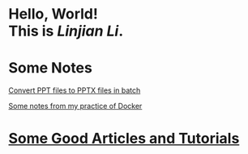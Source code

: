 # Hello, World! <br/>This is *Linjian Li*.

# Some Notes

[Convert PPT files to PPTX files in batch](./pages/ppt-to-pptx.html)

[Some notes from my practice of Docker](./pages/docker-notes.md)

# [Some Good Articles and Tutorials](./pages/some-good-articles-tutorials.html)

